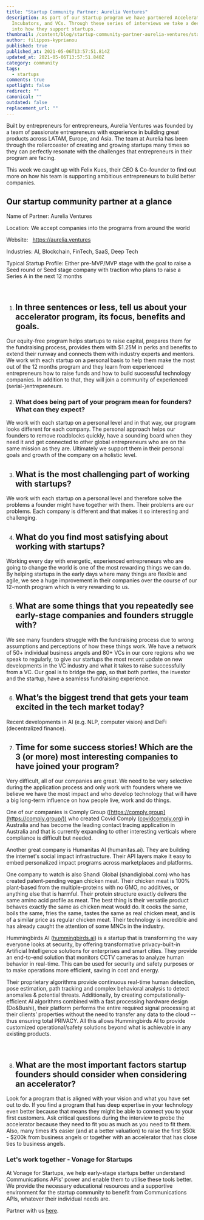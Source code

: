 ```yaml
---
title: "Startup Community Partner: Aurelia Ventures"
description: As part of our Startup program we have partnered Accelerators,
  Incubators, and VCs. Through these series of interviews we take a deeper look
  into how they support startups.
thumbnail: /content/blog/startup-community-partner-aurelia-ventures/startups_aurelia-ventures_1200x600.png
author: filippos-kyprianou
published: true
published_at: 2021-05-06T13:57:51.814Z
updated_at: 2021-05-06T13:57:51.840Z
category: community
tags:
  - startups
comments: true
spotlight: false
redirect: ""
canonical: ""
outdated: false
replacement_url: ""
---
```

Built by entrepreneurs for entrepreneurs, Aurelia Ventures was founded by a team of passionate entrepreneurs with experience in building great products across LATAM, Europe, and Asia. The team at Aurelia has been through the rollercoaster of creating and growing startups many times so they can perfectly resonate with the challenges that entrepreneurs in their program are facing.

This week we caught up with Felix Kues, their CEO & Co-founder to find out more on how his team is supporting ambitious entrepreneurs to build better companies. 

## Our startup community partner at a glance

Name of Partner: Aurelia Ventures

Location: We accept companies into the programs from around the world

Website:   https://aurelia.ventures

Industries: AI, Blockchain, FinTech, SaaS, Deep Tech

Typical Startup Profile: Either pre-MVP/MVP stage with the goal to raise a Seed round or Seed stage company with traction who plans to raise a Series A in the next 12 months

 

1. ## In three sentences or less, tell us about your accelerator program, its focus, benefits and goals.

Our equity-free program helps startups to raise capital, prepares them for the fundraising process, provides them with $1.25M in perks and benefits to extend their runway and connects them with industry experts and mentors. We work with each startup on a personal basis to help them make the most out of the 12 months program and they learn from experienced entrepreneurs how to raise funds and how to build successful technology companies. In addition to that, they will join a community of experienced (serial-)entrepreneurs.



2. ### What does being part of your program mean for founders? What can they expect?

We work with each startup on a personal level and in that way, our program looks different for each company. The personal approach helps our founders to remove roadblocks quickly, have a sounding board when they need it and get connected to other global entrepreneurs who are on the same mission as they are. Ultimately we support them in their personal goals and growth of the company on a holistic level.



3. ## What is the most challenging part of working with startups?

We work with each startup on a personal level and therefore solve the problems a founder might have together with them. Their problems are our problems. Each company is different and that makes it so interesting and challenging.



4. ## What do you find most satisfying about working with startups?

Working every day with energetic, experienced entrepreneurs who are going to change the world is one of the most rewarding things we can do. By helping startups in the early days where many things are flexible and agile, we see a huge improvement in their companies over the course of our 12-month program which is very rewarding to us.



5. ## What are some things that you repeatedly see early-stage companies and founders struggle with?

We see many founders struggle with the fundraising process due to wrong assumptions and perceptions of how these things work. We have a network of 50+ individual business angels and 80+ VCs in our core regions who we speak to regularly, to give our startups the most recent update on new developments in the VC industry and what it takes to raise successfully from a VC. Our goal is to bridge the gap, so that both parties, the investor and the startup, have a seamless fundraising experience.



6. ## What’s the biggest trend that gets your team excited in the tech market today?

Recent developments in AI (e.g. NLP, computer vision) and DeFi (decentralized finance). 



7. ## Time for some success stories! Which are the 3 (or more) most interesting companies to have joined your program?

Very difficult, all of our companies are great. We need to be very selective during the application process and only work with founders where we believe we have the most impact and who develop technology that will have a big long-term influence on how people live, work and do things. 



One of our companies is Comply Group ([https://comply.group](https://comply.group/)) who created Covid Comply ([covidcomply.org](http://covidcomply.org/)) in Australia and has become the leading contact tracing application in Australia and that is currently expanding to other interesting verticals where compliance is difficult but needed. 



Another great company is Humanitas AI (humanitas.ai). They are building the internet's social impact infrastructure. Their API layers make it easy to embed personalized impact programs across marketplaces and platforms.



One company to watch is also Shandi Global (shandiglobal.com) who has created patent-pending vegan chicken meat. Their chicken meat is 100% plant-based from the multiple-proteins with no GMO, no additives, or anything else that is harmful. Their protein structure exactly delivers the same amino acid profile as meat. The best thing is their versatile product behaves exactly the same as chicken meat would do. It cooks the same, boils the same, fries the same, tastes the same as real chicken meat, and is of a similar price as regular chicken meat. Their technology is incredible and has already caught the attention of some MNCs in the industry.



Hummingbirds AI ([hummingbirds.ai](http://hummingbirds.ai/)) is a startup that is transforming the way everyone looks at security, by offering transformative privacy-built-in Artificial Intelligence solutions for enterprises and smart cities. They provide an end-to-end solution that monitors CCTV cameras to analyze human behavior in real-time. This can be used for security and safety purposes or to make operations more efficient, saving in cost and energy.

Their proprietary algorithms provide continuous real-time human detection, pose estimation, path tracking and complex behavioral analysis to detect anomalies & potential threats. Additionally, by creating computationally-efficient AI algorithms combined with a fast processing hardware design (Do&Bushi), their platform performs the entire required signal processing at their clients’ properties without the need to transfer any data to the cloud -- thus ensuring total PRIVACY. All this allows Hummingbirds AI to provide customized operational/safety solutions beyond what is achievable in any existing products.

 



8. ## What are the most important factors startup founders should consider when considering an accelerator?

Look for a program that is aligned with your vision and what you have set out to do. If you find a program that has deep expertise in your technology even better because that means they might be able to connect you to your first customers. Ask critical questions during the interview to probe the accelerator because they need to fit you as much as you need to fit them. Also, many times it’s easier (and at a better valuation) to raise the first $50k - $200k from business angels or together with an accelerator that has close ties to business angels.

### Let's work together - Vonage for Startups

At Vonage for Startups, we help early-stage startups better understand Communications APIs' power and enable them to utilise these tools better. We provide the necessary educational resources and a supportive environment for the startup community to benefit from Communications APIs, whatever their individual needs are.



Partner with us [here](https://vonage.dev/3d093hA).